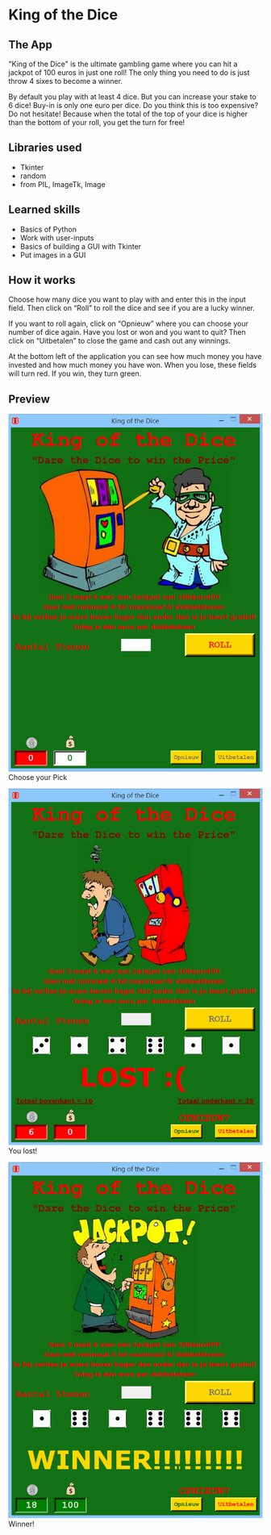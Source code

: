 # King of the Dice

## The App

"King of the Dice" is the ultimate gambling game where you can hit a jackpot of 100 euros in just one roll! The only thing you need to do is just throw 4 sixes to become a winner. 

By default you play with at least 4 dice. But you can increase your stake to 6 dice! Buy-in is only one euro per dice. Do you think this is too expensive? Do not hesitate! Because when the total of the top of your dice is higher than the bottom of your roll, you get the turn for free!


## Libraries used

* Tkinter
* random
* from PIL, ImageTk, Image


## Learned skills

* Basics of Python
* Work with user-inputs
* Basics of building a GUI with Tkinter 
* Put images in a GUI


## How it works

Choose how many dice you want to play with and enter this in the input field. Then click on “Roll” to roll the dice and see if you are a lucky winner. 

If you want to roll again, click on “Opnieuw” where you can choose your number of dice again. Have you lost or won and you want to quit? Then click on “Uitbetalen” to close the game and cash out any winnings. 

At the bottom left of the application you can see how much money you have invested and how much money you have won. When you lose, these fields will turn red. If you win, they turn green. 


## Preview

![screenshot_start](Showcase/screenshot_start.png?raw=true '"Choose your Pick"')<br>
Choose your Pick

![screenshot_lost](Showcase/screenshot_lost.png?raw=true '"You lost!"')<br>
You lost!

![screenshot_win](Showcase/screenshot_win.png?raw=true '"Winner!"')<br>
Winner!
